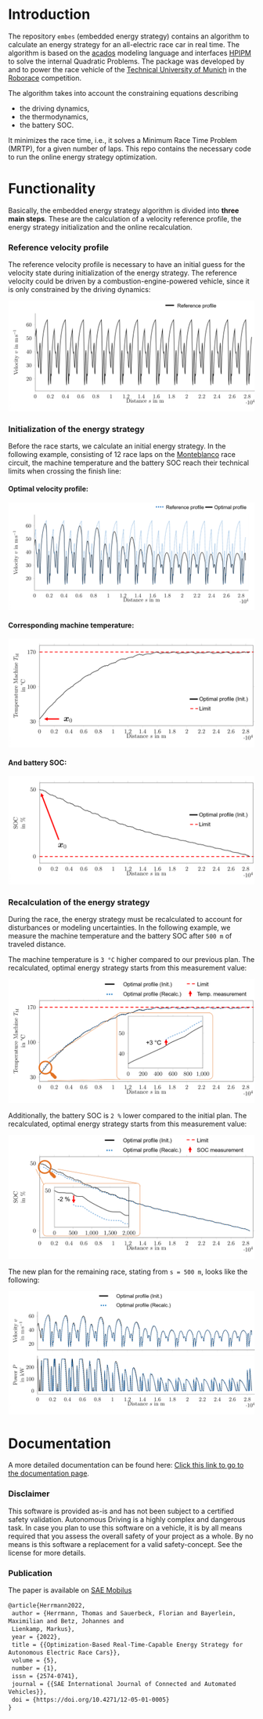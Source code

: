 # Introduction

The repository `embes` (embedded energy strategy) contains an algorithm to calculate an energy strategy for an
all-electric race car in real time.  The algorithm is based on the [acados](https://docs.acados.org/) modeling language and interfaces [HPIPM](https://www.syscop.de/research/software/hpipm) to solve the internal Quadratic Problems. The package was developed by
and to power the race vehicle of the [Technical University of Munich](https://www.mw.tum.de/en/ftm/main-research/vehicle-dynamics-and-control-systems/roborace-autonomous-motorsport/) in the [Roborace](https://roborace.com/) competition.

The algorithm takes into account the constraining equations describing
- the driving dynamics,
- the thermodynamics,
- the battery SOC.

It minimizes the race time, i.e., it solves a Minimum Race Time Problem (MRTP), for a given number of laps.
This repo contains the necessary code to run the online energy strategy optimization.

# Functionality

Basically, the embedded energy strategy algorithm is divided into **three main steps**. These are the calculation of a velocity reference profile, the energy strategy initialization and the online recalculation.

### Reference velocity profile

The reference velocity profile is necessary to have an initial guess for the velocity state during
initialization of the energy strategy. The reference velocity could be driven by a combustion-engine-powered
vehicle, since it is only constrained by the driving dynamics:

<div style="text-align:center"><img src="docs/source/v_ref.PNG" /></div>

### Initialization of the energy strategy

Before the race starts, we calculate an initial energy strategy. In the following example, consisting of 12 race laps
on the [Monteblanco](https://www.google.com/maps/place/Circuito+Monteblanco/@37.3591185,-6.5711467,15z/data=!4m5!3m4!1s0x0:0x159b1585543f1b3a!8m2!3d37.3591185!4d-6.5711467) race circuit, the machine temperature and the
battery SOC reach their technical limits when crossing the finish line:

#### Optimal velocity profile:

<div style="text-align:center"><img src="docs/source/v_init.PNG" /></div>

#### Corresponding machine temperature:

<div style="text-align:center"><img src="docs/source/Temp_init.PNG" /></div>

#### And battery SOC:

<div style="text-align:center"><img src="docs/source/SOC_init.PNG" /></div>

### Recalculation of the energy strategy

During the race, the energy strategy must be recalculated to account for disturbances or modeling uncertainties. In
the following example, we measure the machine temperature and the battery SOC after `500 m` of traveled distance.

The machine temperature is `3 °C` higher compared to our previous plan. The recalculated, optimal energy strategy
starts from this measurement value:

<div style="text-align:center"><img src="docs/source/Temp_recalc.PNG" /></div>

Additionally, the battery SOC is `2 %` lower compared to the initial plan. The recalculated, optimal energy
strategy starts from this measurement value:

<div style="text-align:center"><img src="docs/source/SOC_recalc.PNG" /></div>

The new plan for the remaining race, stating from `s = 500 m`, looks like the following:

<div style="text-align:center"><img src="docs/source/vel_recalc.PNG" /></div>

# Documentation

A more detailed documentation can be found here: [Click this link to go to the documentation page](https://embes.readthedocs.io/en/latest/introduction.html).

### Disclaimer

This software is provided as-is and has not been subject to a certified safety validation. Autonomous Driving is a highly complex and dangerous task. In case you plan to use this software on a vehicle, it is by all means required that you assess the overall safety of your project as a whole. By no means is this software a replacement for a valid safety-concept. See the license for more details.

### Publication

The paper is available on [SAE Mobilus](https://saemobilus.sae.org/content/12-05-01-0005/)

    @article{Herrmann2022,
     author = {Herrmann, Thomas and Sauerbeck, Florian and Bayerlein, Maximilian and Betz, Johannes and
     Lienkamp, Markus},
     year = {2022},
     title = {{Optimization-Based Real-Time-Capable Energy Strategy for Autonomous Electric Race Cars}},
     volume = {5},
     number = {1},
     issn = {2574-0741},
     journal = {{SAE International Journal of Connected and Automated Vehicles}},
     doi = {https://doi.org/10.4271/12-05-01-0005}
    }
